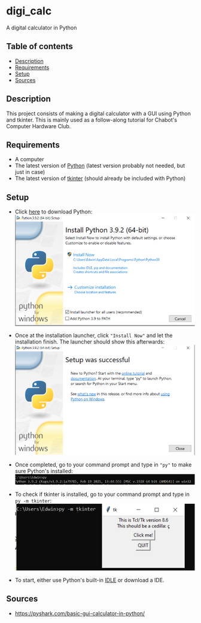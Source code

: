 # digi_calc
A digital calculator in Python

## Table of contents
* [Description](#description)
* [Requirements](#requirements)
* [Setup](#setup)
* [Sources](#sources)

## Description
This project consists of making a digital calculator with a GUI using Python and tkinter. This is mainly used as a follow-along tutorial for Chabot's Computer Hardware Club.

## Requirements
* A computer
* The latest version of [Python](https://www.python.org/downloads/) (latest version probably not needed, but just in case)
* The latest version of [tkinter](https://docs.python.org/3/library/tkinter.html) (should already be included with Python)

## Setup
* Click [here](https://www.python.org/downloads/) to download Python:
![](Capture.PNG)

* Once at the installation launcher, click ``"Install Now"`` and let the installation finish. The launcher should show this afterwards:
![](Capture1.PNG)

* Once completed, go to your command prompt and type in ``"py"`` to make sure Python's installed:
![](Capture2.PNG)

* To check if tkinter is installed, go to your command prompt and type in ``py -m tkinter``: 
![](Capture3.PNG)

* To start, either use Python's built-in [IDLE](https://docs.python.org/3/library/idle.html) or download a IDE.


## Sources
* https://pyshark.com/basic-gui-calculator-in-python/
